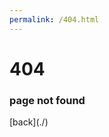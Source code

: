 ```yaml
---
permalink: /404.html
---
```


<div id="arbackground"></div>
<div class="artop">
  <h1>404</h1>
  <h3>page not found</h3>
</div>
<div class="arcontainer">
  <div class="ghost-copy">
    <div class="one"></div>
    <div class="two"></div>
    <div class="three"></div>
    <div class="four"></div>
  </div>
  <div class="ghost">
    <div class="face">
      <div class="eye"></div>
      <div class="eye-right"></div>
      <div class="mouth"></div>
    </div>
  </div>
  <div class="arshadow"></div>
</div>
[back](./)
